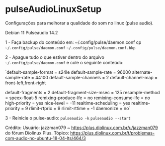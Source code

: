 # pulseAudioLinuxSetup

Configurações para melhorar a qualidade do som no linux (pulse audio).

Debian 11
Pulseaudio 14.2

1 - Faça backup do conteúdo em: ~/.config/pulse/daemon.conf
cp `~/.config/pulse/daemon.conf` `~/.config/pulse/daemon.conf.bkp`

2 - Apague tudo o que estiver dentro do arquivo `~/.config/pulse/daemon.conf` e cole o seguinte conteúdo:

`default-sample-format = s24le
default-sample-rate = 96000
alternate-sample-rate = 44100
default-sample-channels = 2
default-channel-map = front-left,front-right

default-fragments = 2
default-fragment-size-msec = 125
resample-method = speex-float-5
remixing-produce-lfe = no
remixing-consume-lfe = no
high-priority = yes
nice-level = -11
realtime-scheduling = yes
realtime-priority = 9
rlimit-rtprio = 9
rlimit-rttime = -1
daemonize = no`

3 - Reinicie o pulse-audio:
`pulseaudio -k`
`pulseaudio --start`


Crédito: 
    Usuário: jazzman079 ~ https://plus.diolinux.com.br/u/jazzman079 do fórum Diolinux Plus.
    Tópico: https://plus.diolinux.com.br/t/problemas-com-audio-no-ubuntu-18-04-lts/464/3


  
  
